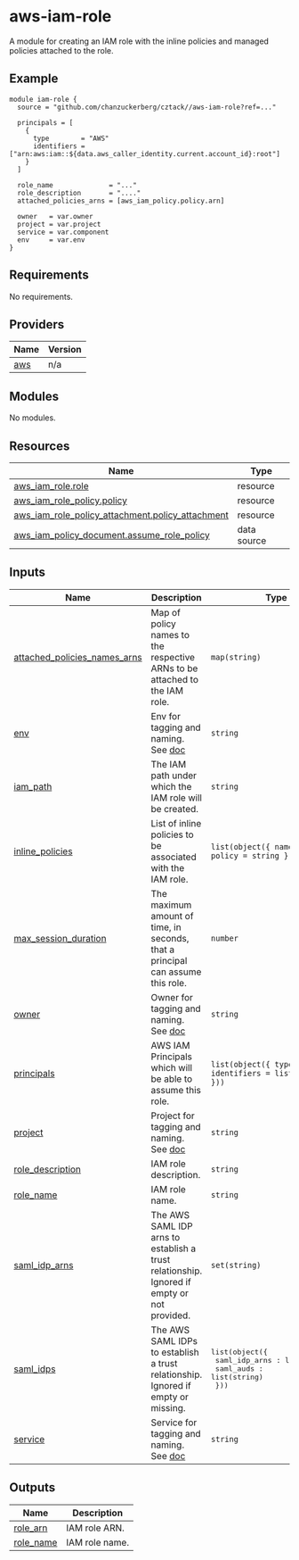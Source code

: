 # aws-iam-role
A module for creating an IAM role with the inline policies and managed policies attached to the role.

## Example

```hcl
module iam-role {
  source = "github.com/chanzuckerberg/cztack//aws-iam-role?ref=..."

  principals = [
    {
      type        = "AWS"
      identifiers = ["arn:aws:iam::${data.aws_caller_identity.current.account_id}:root"]
    }
  ]

  role_name              = "..."
  role_description       = "...."
  attached_policies_arns = [aws_iam_policy.policy.arn]

  owner   = var.owner
  project = var.project
  service = var.component
  env     = var.env
}
```

<!-- START -->
## Requirements

No requirements.

## Providers

| Name | Version |
|------|---------|
| <a name="provider_aws"></a> [aws](#provider\_aws) | n/a |

## Modules

No modules.

## Resources

| Name | Type |
|------|------|
| [aws_iam_role.role](https://registry.terraform.io/providers/hashicorp/aws/latest/docs/resources/iam_role) | resource |
| [aws_iam_role_policy.policy](https://registry.terraform.io/providers/hashicorp/aws/latest/docs/resources/iam_role_policy) | resource |
| [aws_iam_role_policy_attachment.policy_attachment](https://registry.terraform.io/providers/hashicorp/aws/latest/docs/resources/iam_role_policy_attachment) | resource |
| [aws_iam_policy_document.assume_role_policy](https://registry.terraform.io/providers/hashicorp/aws/latest/docs/data-sources/iam_policy_document) | data source |

## Inputs

| Name | Description | Type | Default | Required |
|------|-------------|------|---------|:--------:|
| <a name="input_attached_policies_names_arns"></a> [attached\_policies\_names\_arns](#input\_attached\_policies\_names\_arns) | Map of policy names to the respective ARNs to be attached to the IAM role. | `map(string)` | `{}` | no |
| <a name="input_env"></a> [env](#input\_env) | Env for tagging and naming. See [doc](../README.md#consistent-tagging) | `string` | n/a | yes |
| <a name="input_iam_path"></a> [iam\_path](#input\_iam\_path) | The IAM path under which the IAM role will be created. | `string` | `null` | no |
| <a name="input_inline_policies"></a> [inline\_policies](#input\_inline\_policies) | List of inline policies to be associated with the IAM role. | `list(object({ name = string, policy = string }))` | `[]` | no |
| <a name="input_max_session_duration"></a> [max\_session\_duration](#input\_max\_session\_duration) | The maximum amount of time, in seconds, that a principal can assume this role. | `number` | `3600` | no |
| <a name="input_owner"></a> [owner](#input\_owner) | Owner for tagging and naming. See [doc](../README.md#consistent-tagging) | `string` | n/a | yes |
| <a name="input_principals"></a> [principals](#input\_principals) | AWS IAM Principals which will be able to assume this role. | `list(object({ type = string, identifiers = list(string) }))` | n/a | yes |
| <a name="input_project"></a> [project](#input\_project) | Project for tagging and naming. See [doc](../README.md#consistent-tagging) | `string` | n/a | yes |
| <a name="input_role_description"></a> [role\_description](#input\_role\_description) | IAM role description. | `string` | `null` | no |
| <a name="input_role_name"></a> [role\_name](#input\_role\_name) | IAM role name. | `string` | n/a | yes |
| <a name="input_saml_idp_arns"></a> [saml\_idp\_arns](#input\_saml\_idp\_arns) | The AWS SAML IDP arns to establish a trust relationship. Ignored if empty or not provided. | `set(string)` | `[]` | no |
| <a name="input_saml_idps"></a> [saml\_idps](#input\_saml\_idps) | The AWS SAML IDPs to establish a trust relationship. Ignored if empty or missing. | <pre>list(object({<br>    saml_idp_arns : list(string),<br>    saml_auds : list(string)<br>  }))</pre> | `[]` | no |
| <a name="input_service"></a> [service](#input\_service) | Service for tagging and naming. See [doc](../README.md#consistent-tagging) | `string` | n/a | yes |

## Outputs

| Name | Description |
|------|-------------|
| <a name="output_role_arn"></a> [role\_arn](#output\_role\_arn) | IAM role ARN. |
| <a name="output_role_name"></a> [role\_name](#output\_role\_name) | IAM role name. |
<!-- END -->
